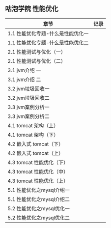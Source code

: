 ## 咕泡学院 性能优化

| 章节                              | 记录 |
| --------------------------------- | ---- |
| 1.1 性能优化专题-什么是性能优化一 |      |
| 1.1 性能优化专题-什么是性能优化二 |      |
| 2.1 性能测试与优化（一）          |      |
| 2.1 性能测试与优化（二）          |      |
| 3.1 jvm介绍 一                    |      |
| 3.1 jvm介绍 二                    |      |
| 3.2 jvm垃圾回收一                 |      |
| 3.2 jvm垃圾回收二                 |      |
| 3.3 jvm案例分析一                 |      |
| 3.3 jvm案例分析二                 |      |
| 4.1 tomcat 架构（上）             |      |
| 4.1 tomcat 架构（下）             |      |
| 4.2 嵌入式 tomcat（下）           |      |
| 4.2 嵌入式 tomcat（上）           |      |
| 4.3 tomcat 性能优化（下）         |      |
| 4.3 tomcat 性能优化（中）         |      |
| 4.3 tomcat 性能优化（上）         |      |
| 5.1 性能优化之mysql介绍一         |      |
| 5.1 性能优化之mysql介绍二         |      |
| 5.2 性能优化之mysql优化一         |      |
| 5.2 性能优化之mysql优化二         |      |